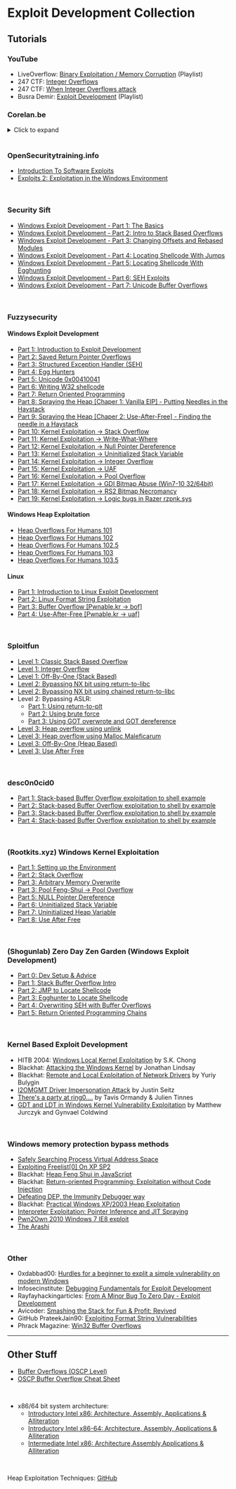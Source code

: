 # Exploit Development Collection

## Tutorials

### YouTube

- LiveOverflow: [Binary Exploitation / Memory Corruption](https://www.youtube.com/playlist?list=PLhixgUqwRTjxglIswKp9mpkfPNfHkzyeN) (Playlist)
- 247 CTF: [Integer Overflows](https://www.youtube.com/watch?v=3qD3ybBwcFA)
- 247 CTF: [When Integer Overflows attack](https://www.youtube.com/watch?v=m4DFYgtqNY8)
- Busra Demir: [Exploit Development](https://www.youtube.com/playlist?list=PLi0kul0fEhZ_ZOJ9EvbE628ptN2rsKuu5) (Playlist)


### Corelan.be

<details>
<summary>Click to expand</summary>
- [Exploit writing tutorial part 1: Stack Based Overflows](https://www.corelan.be/index.php/2009/07/19/exploit-writing-tutorial-part-1-stack-based-overflows/)
- [Exploit writing tutorial part 2: Stack Based Overflows - jumping to shellcode](https://www.corelan.be/index.php/2009/07/23/writing-buffer-overflow-exploits-a-quick-and-basic-tutorial-part-2/)
- [Exploit writing tutorial part 3: SEH Based Exploits](https://www.corelan.be/index.php/2009/07/25/writing-buffer-overflow-exploits-a-quick-and-basic-tutorial-part-3-seh/)
- [Exploit writing tutorial part 3b: SEH Based Exploits - just another example](https://www.corelan.be/index.php/2009/07/28/seh-based-exploit-writing-tutorial-continued-just-another-example-part-3b/)
- [Exploit writing tutorial part 3: From Exploit to Metasploit - The basics](https://www.corelan.be/index.php/2009/08/12/exploit-writing-tutorials-part-4-from-exploit-to-metasploit-the-basics/)
- [Exploit writing tutorial part 5: How debugger modules & plugins can speed up basic exploit development](https://www.corelan.be/index.php/2009/09/05/exploit-writing-tutorial-part-5-how-debugger-modules-plugins-can-speed-up-basic-exploit-development/)
- [Exploit writing tutorial part 6: Bypassing Stack Cookies, SafeSeh, SEHOOP, HW DEP and ASLR](https://www.corelan.be/index.php/2009/09/21/exploit-writing-tutorial-part-6-bypassing-stack-cookies-safeseh-hw-dep-and-aslr/)
- [Exploit writing tutorial part 7: Unicode - from 0x00410041 to calc](https://www.corelan.be/index.php/2009/11/06/exploit-writing-tutorial-part-7-unicode-from-0x00410041-to-calc/)
- [Exploit writing tutorial part 8: Win32 Egg Hunting](https://www.corelan.be/index.php/2010/01/09/exploit-writing-tutorial-part-8-win32-egg-hunting/)
- [Exploit writing tutorial part 9: Introduction to Win32 shellcoding](https://www.corelan.be/index.php/2010/02/25/exploit-writing-tutorial-part-9-introduction-to-win32-shellcoding/)
- [Exploit writing tutorial part 10: Changing DEP with ROP - the Rubik's Cube](https://www.corelan.be/index.php/2010/06/16/exploit-writing-tutorial-part-10-chaining-dep-with-rop-the-rubikstm-cube/)
- [Exploit writing tutorial part 11: Heap Spraying Demystified](https://www.corelan.be/index.php/2011/12/31/exploit-writing-tutorial-part-11-heap-spraying-demystified/)
- [Start to write Immunity Debugger PyCommands: my cheatsheet](https://www.corelan.be/index.php/2010/01/26/starting-to-write-immunity-debugger-pycommands-my-cheatsheet/)
- [Ken Ward ZIpper exploit write-up on abyssec.com](https://www.corelan.be/index.php/2010/03/22/ken-ward-zipper-exploit-write-up-on-abysssec-com/)
- [Exploiting Ken Ward Zipper: Taking advantage of payload conversion](https://www.corelan.be/index.php/2010/03/27/exploiting-ken-ward-zipper-taking-advantage-of-payload-conversion/)
- [Hack Notes: ROP retn+offset and impact on stack setup](https://www.corelan.be/index.php/2011/01/30/hack-notes-rop-retnoffset-and-impact-on-stack-setup/)
- [Hack Notes: Ropping eggs for breakfast](https://www.corelan.be/index.php/2011/05/12/hack-notes-ropping-eggs-for-breakfast/)
- [Universal DEP/ASLR bypass with msvcr71.dll and mona.py](https://www.corelan.be/index.php/2011/07/03/universal-depaslr-bypass-with-msvcr71-dll-and-mona-py/)
- [WoW64 Egghunter](https://www.corelan.be/index.php/2011/11/18/wow64-egghunter/)
- [Debugging Fun - Putting a process to sleep()](https://www.corelan.be/index.php/2012/02/29/debugging-fun-putting-a-process-to-sleep/)
- [Jingle BOFs, Jingle ROPs, Spliting all the things... with Monva v2!!](https://www.corelan.be/index.php/2012/12/31/jingle-bofs-jingle-rops-sploiting-all-the-things-with-mona-v2/)
- [Root Cause Analysis - Memory Corruption Vulnerabilities](https://www.corelan.be/index.php/2013/02/26/root-cause-analysis-memory-corruption-vulnerabilities/)
- [Heap Layout Visualization with mona.py and WinDBG](https://www.corelan.be/index.php/2013/01/18/heap-layout-visualization-with-mona-py-and-windbg/)
- [DEPS - Precise Heap Spray on Firefox and IE10](https://www.corelan.be/index.php/2013/02/19/deps-precise-heap-spray-on-firefox-and-ie10/)
- [Root Cause Analysis - Integer Overflows](https://www.corelan.be/index.php/2013/07/02/root-cause-analysis-integer-overflows/)

</details>

</br>

### OpenSecuritytraining.info

- [Introduction To Software Exploits](https://opensecuritytraining.info/Exploits1.html)
- [Exploits 2: Exploitation in the Windows Environment](https://opensecuritytraining.info/Exploits2.html)

</br>

### Security Sift

- [Windows Exploit Development - Part 1: The Basics](http://www.securitysift.com/windows-exploit-development-part-1-basics/)
- [Windows Exploit Development - Part 2: Intro to Stack Based Overflows](http://www.securitysift.com/windows-exploit-development-part-2-intro-stack-overflow/)
- [Windows Exploit Development - Part 3: Changing Offsets and Rebased Modules](http://www.securitysift.com/windows-exploit-development-part-3-changing-offsets-and-rebased-modules/)
- [Windows Exploit Development - Part 4: Locating Shellcode With Jumps](http://www.securitysift.com/windows-exploit-development-part-4-locating-shellcode-jumps/)
- [Windows Exploit Development - Part 5: Locating Shellcode With Egghunting](http://www.securitysift.com/windows-exploit-development-part-5-locating-shellcode-egghunting/)
- [Windows Exploit Development - Part 6: SEH Exploits](http://www.securitysift.com/windows-exploit-development-part-6-seh-exploits/)
- [Windows Exploit Development - Part 7: Unicode Buffer Overflows](http://www.securitysift.com/windows-exploit-development-part-7-unicode-buffer-overflows/)

</br>

### Fuzzysecurity

#### Windows Exploit Development
- [Part 1: Introduction to Exploit Development](http://www.fuzzysecurity.com/tutorials/expDev/1.html)
- [Part 2: Saved Return Pointer Overflows](http://www.fuzzysecurity.com/tutorials/expDev/2.html)
- [Part 3: Structured Exception Handler (SEH)](http://www.fuzzysecurity.com/tutorials/expDev/3.html)
- [Part 4: Egg Hunters](http://www.fuzzysecurity.com/tutorials/expDev/4.html)
- [Part 5: Unicode 0x00410041](http://www.fuzzysecurity.com/tutorials/expDev/5.html)
- [Part 6: Writing W32 shellcode](http://www.fuzzysecurity.com/tutorials/expDev/6.html)
- [Part 7: Return Oriented Programming](http://www.fuzzysecurity.com/tutorials/expDev/7.html)
- [Part 8: Spraying the Heap [Chaper 1: Vanilla EIP] - Putting Needles in the Haystack](http://www.fuzzysecurity.com/tutorials/expDev/8.html)
- [Part 9: Spraying the Heap [Chaper 2: Use-After-Free] - Finding the needle in a Haystack](http://www.fuzzysecurity.com/tutorials/expDev/11.html)
- [Part 10: Kernel Exploitation -> Stack Overflow](https://www.fuzzysecurity.com/tutorials/expDev/14.html)
- [Part 11: Kernel Exploitation -> Write-What-Where](https://www.fuzzysecurity.com/tutorials/expDev/15.html)
- [Part 12: Kernel Exploitation -> Null Pointer Dereference](https://www.fuzzysecurity.com/tutorials/expDev/16.html)
- [Part 13: Kernel Exploitation -> Uninitialized Stack Variable](https://www.fuzzysecurity.com/tutorials/expDev/17.html)
- [Part 14: Kernel Exploitation -> Integer Overflow](https://www.fuzzysecurity.com/tutorials/expDev/18.html)
- [Part 15: Kernel Exploitation -> UAF](https://www.fuzzysecurity.com/tutorials/expDev/19.html)
- [Part 16: Kernel Exploitation -> Pool Overflow](https://www.fuzzysecurity.com/tutorials/expDev/20.html)
- [Part 17: Kernel Exploitation -> GDI Bitmap Abuse (Win7-10 32/64bit)](https://www.fuzzysecurity.com/tutorials/expDev/21.html)
- [Part 18: Kernel Exploitation -> RS2 Bitmap Necromancy](https://www.fuzzysecurity.com/tutorials/expDev/22.html)
- [Part 19: Kernel Exploitation -> Logic bugs in Razer rzpnk.sys](https://www.fuzzysecurity.com/tutorials/expDev/23.html)

#### Windows Heap Exploitation
- [Heap Overflows For Humans 101](https://www.fuzzysecurity.com/tutorials/mr_me/2.html)
- [Heap Overflows For Humans 102](https://www.fuzzysecurity.com/tutorials/mr_me/3.html)
- [Heap Overflows For Humans 102.5](https://www.fuzzysecurity.com/tutorials/mr_me/4.html)
- [Heap Overflows For Humans 103](https://www.fuzzysecurity.com/tutorials/mr_me/5.html)
- [Heap Overflows For Humans 103.5](https://www.fuzzysecurity.com/tutorials/mr_me/6.html)

#### Linux
- [Part 1: Introduction to Linux Exploit Development](https://www.fuzzysecurity.com/tutorials/expDev/9.html)
- [Part 2: Linux Format String Exploitation](https://www.fuzzysecurity.com/tutorials/expDev/10.html)
- [Part 3: Buffer Overflow [Pwnable.kr -> bof]](https://www.fuzzysecurity.com/tutorials/expDev/12.html)
- [Part 4: Use-After-Free [Pwnable.kr -> uaf]](https://www.fuzzysecurity.com/tutorials/expDev/13.html)

</br>

### Sploitfun

- [Level 1: Classic Stack Based Overflow](https://sploitfun.wordpress.com/2015/05/08/classic-stack-based-buffer-overflow/)
- [Level 1: Integer Overflow](https://sploitfun.wordpress.com/2015/06/23/integer-overflow/)
- [Level 1: Off-By-One (Stack Based)](https://sploitfun.wordpress.com/2015/06/07/off-by-one-vulnerability-stack-based-2/)
- [Level 2: Bypassing NX bit using return-to-libc](https://sploitfun.wordpress.com/2015/05/08/bypassing-nx-bit-using-return-to-libc/)
- [Level 2: Bypassing NX bit using chained return-to-libc](https://sploitfun.wordpress.com/2015/05/08/bypassing-nx-bit-using-chained-return-to-libc/)
- Level 2: Bypassing ASLR:
	- [Part 1: Using return-to-plt](https://sploitfun.wordpress.com/2015/05/08/bypassing-aslr-part-i/)
	- [Part 2: Using brute force](https://sploitfun.wordpress.com/2015/05/08/bypassing-aslr-part-ii/)
	- [Part 3: Using GOT overwrote and GOT dereference](https://sploitfun.wordpress.com/2015/05/08/bypassing-aslr-part-iii)
- [Level 3: Heap overflow using unlink](https://sploitfun.wordpress.com/2015/02/26/heap-overflow-using-unlink/)
- [Level 3: Heap overflow using Malloc Maleficarum](https://sploitfun.wordpress.com/2015/03/04/heap-overflow-using-malloc-maleficarum/)
- [Level 3: Off-By-One (Heap Based)](https://sploitfun.wordpress.com/2015/06/09/off-by-one-vulnerability-heap-based)
- [Level 3: Use After Free](https://sploitfun.wordpress.com/2015/06/16/use-after-free/)

</br>

### desc0n0cid0

- [Part 1: Stack-based Buffer Overflow exploitation to shell example](https://desc0n0cid0.blogspot.com/2016/09/stack-based-buffer-overflow.html)
- [Part 2: Stack-based Buffer Overflow exploitation to shell by example](https://desc0n0cid0.blogspot.com/2016/09/stack-based-buffer-overflow_28.html)
- [Part 3: Stack-based Buffer Overflow exploitation to shell by example](https://desc0n0cid0.blogspot.com/2016/09/stack-based-buffer-overflow_29.html)
- [Part 4: Stack-based Buffer Overflow exploitation to shell by example](https://desc0n0cid0.blogspot.com/2016/10/part-4-stack-based-buffer-overflow.html)

</br>

### (Rootkits.xyz) Windows Kernel Exploitation
- [Part 1: Setting up the Environment](https://rootkits.xyz/blog/2017/06/kernel-setting-up/)
- [Part 2: Stack Overflow](https://rootkits.xyz/blog/2017/08/kernel-stack-overflow/)
- [Part 3: Arbitrary Memory Overwrite](https://rootkits.xyz/blog/2017/09/kernel-write-what-where/)
- [Part 3: Pool Feng-Shui -> Pool Overflow](https://rootkits.xyz/blog/2017/11/kernel-pool-overflow/)
- [Part 5: NULL Pointer Dereference](https://rootkits.xyz/blog/2018/01/kernel-null-pointer-dereference/)
- [Part 6: Uninitialized Stack Variable](https://rootkits.xyz/blog/2018/01/kernel-uninitialized-stack-variable/)
- [Part 7: Uninitialized Heap Variable](https://rootkits.xyz/blog/2018/03/kernel-uninitialized-heap-variable/)
- [Part 8: Use After Free](https://rootkits.xyz/blog/2018/04/kernel-use-after-free/)

</br>

### (Shogunlab) Zero Day Zen Garden (Windows Exploit Development)
- [Part 0: Dev Setup & Advice](https://www.shogunlab.com/blog/2017/08/11/zdzg-windows-exploit-0.html)
- [Part 1: Stack Buffer Overflow Intro](https://www.shogunlab.com/blog/2017/08/19/zdzg-windows-exploit-1.html)
- [Part 2: JMP to Locate Shellcode](https://www.shogunlab.com/blog/2017/08/26/zdzg-windows-exploit-2.html)
- [Part 3: Egghunter to Locate Shellcode](https://www.shogunlab.com/blog/2017/09/02/zdzg-windows-exploit-3.html)
- [Part 4: Overwriting SEH with Buffer Overflows](https://www.shogunlab.com/blog/2017/11/06/zdzg-windows-exploit-4.html)
- [Part 5: Return Oriented Programming Chains](https://www.shogunlab.com/blog/2018/02/11/zdzg-windows-exploit-5.html)


</br>

### Kernel Based Exploit Development

- HITB 2004: [Windows Local Kernel Exploitation](https://packetstormsecurity.com/hitb04/hitb04-sk-chong.pdf) by S.K. Chong
- Blackhat: [Attacking the Windows Kernel](https://www.blackhat.com/presentations/bh-usa-07/Lindsay/Whitepaper/bh-usa-07-lindsay-WP.pdf) by Jonathan Lindsay
- Blackhat: [Remote and Local Exploitation of Network Drivers](https://www.blackhat.com/presentations/bh-usa-07/Bulygin/Presentation/bh-usa-07-bulygin.pdf) by Yuriy Bulygin
- [I2OMGMT Driver Impersonation Attack](https://www.immunityinc.com/downloads/DriverImpersonationAttack_i2omgmt.pdf) by Justin Seitz
- [There's a party at ring0....](https://www.cr0.org/paper/to-jt-party-at-ring0.pdf) by Tavis Ormandy & Julien Tinnes
- [GDT and LDT in Windows Kernel Vulnerability Exploitation](http://vexillium.org/dl.php?call_gate_exploitation.pdf) by Matthew Jurczyk and Gynvael Coldwind

</br>

### Windows memory protection bypass methods

- [Safely Searching Process Virtual Address Space](http://www.hick.org/code/skape/papers/egghunt-shellcode.pdf)
- [Exploiting Freelist[0] On XP SP2](http://www.orkspace.net/secdocs/Windows/Protection/Bypass/Exploiting%20Freelist%5B0%5D%20On%20XP%20Service%20Pack%202.pdf)
- Blackhat: [Heap Feng Shui in JavaScript](https://www.blackhat.com/presentations/bh-europe-07/Sotirov/Presentation/bh-eu-07-sotirov-apr19.pdf)
- Blackhat: [Return-oriented Programming: Exploitation without Code Injection](https://hovav.net/ucsd/dist/blackhat08.pdf)
- [Defeating DEP, the Immunity Debugger way](https://www.immunityinc.com/downloads/DEPLIB.pdf)
- Blackhat: [Practical Windows XP/2003 Heap Exploitation](https://www.blackhat.com/presentations/bh-usa-09/MCDONALD/BHUSA09-McDonald-WindowsHeap-PAPER.pdf)
- [Interpreter Exploitation: Pointer Inference and JIT Spraying](http://www.semantiscope.com/research/BHDC2010/BHDC-2010-Slides-v2.pdf)
- [Pwn2Own 2010 Windows 7 IE8 exploit](http://vreugdenhilresearch.nl/Pwn2Own-2010-Windows7-InternetExplorer8.pdf)
- [The Arashi](https://web.archive.org/web/20130908074854/http://abysssec.com/files/The_Arashi.pdf)

</br>

### Other

- 0xdabbad00: [Hurdles for a beginner to explit a simple vulnerability on modern Windows](http://0xdabbad00.com/2012/12/09/hurdles-for-a-beginner-to-exploit-a-simple-vulnerability-on-modern-windows/)
- Infosecinstitute: [Debugging Fundamentals for Exploit Development](https://resources.infosecinstitute.com/topic/debugging-fundamentals-for-exploit-development/)
- Rayfayhackingarticles: [From A Minor Bug To Zero Day - Exploit Development](http://www.rafayhackingarticles.net/2011/07/from-minor-bug-to-zero-day-exploit.html)
- Avicoder: [Smashing the Stack for Fun & Profit: Revived](https://avicoder.me/2016/02/01/smashsatck-revived/)
- GitHub PrateekJain90: [Exploiting Format String Vulnerabilities](https://github.com/PrateekJain90/ExploitingFormatStringVulnerabilities)
- Phrack Magazine: [Win32 Buffer Overflows](http://phrack.org/issues/55/15.html#article)




***
## Other Stuff

- [Buffer Overflows (OSCP Level)](https://oscp.securable.nl/buffer-overflow)
- [OSCP Buffer Overflow Cheat Sheet](https://github.com/V1n1v131r4/OSCP-Buffer-Overflow)

</br>

- x86/64 bit system architecture:
	- [Introductory Intel x86: Architecture, Assembly, Applications & Alliteration](http://opensecuritytraining.info/IntroX86.html)
	- [Introductory Intel x86-64: Architecture, Assembly, Applications & Alliteration](http://opensecuritytraining.info/IntroX86-64.html)
	- [Intermediate Intel x86: Architecture,Assembly,Applications & Alliteration](http://opensecuritytraining.info/IntermediateX86.html)

</br>

Heap Exploitation Techniques: [GitHub](https://github.com/shellphish/how2heap)
